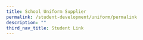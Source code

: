 ```yaml
---
title: School Uniform Supplier
permalink: /student-development/uniform/permalink
description: ""
third_nav_title: Student Link
---
```

